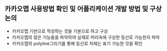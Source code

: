 ## 카카오맵 사용방법 확인 및 어플리케이션 개발 방법 및 구상 논의



+ 카카오맵 기반으로 작성하는 것을 기본으로 하고 구상
+ 카카오맵의 많은 기능들을 파악하여 실제로 머리속에 구상한 등산로 가능한지 파악
+ 카카오맵의 polyline그리기를 통해 등산로 자체는 표기 가능한 것을 확인
